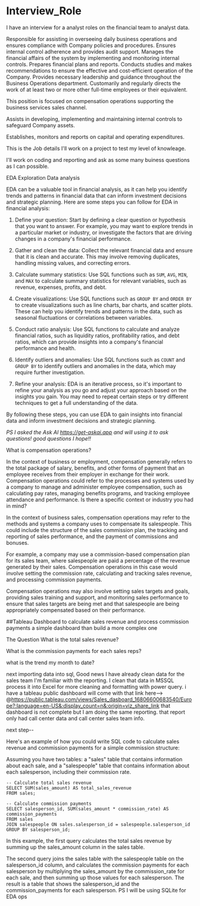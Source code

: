 # Interview_Role
I have an interview for a analyst roles on the financial team to analyst data.

Responsible for assisting in overseeing daily business operations and ensures compliance with Company policies and procedures. Ensures internal control adherence and provides audit support. Manages the financial affairs of the system by implementing and monitoring internal controls. Prepares financial plans and reports. Conducts studies and makes recommendations to ensure the effective and cost-efficient operation of the Company. Provides necessary leadership and guidance throughout the Business Operations department. Customarily and regularly directs the work of at least two or more other full-time employees or their equivalent.

This position is focused on compensation operations supporting the business services sales channel. 

Assists in developing, implementing and maintaining internal controls to safeguard Company assets.

Establishes, monitors and reports on capital and operating expenditures.

This is the Job details I'll work on a project to test my level of knowleage. 

I'll work on coding and reporting and ask as some many buiness questions as I can possible. 

EDA Exploration Data analysis 

EDA can be a valuable tool in financial analysis, as it can help you identify trends and patterns in financial data that can inform investment decisions and strategic planning. Here are some steps you can follow for EDA in financial analysis:

1. Define your question: Start by defining a clear question or hypothesis that you want to answer. For example, you may want to explore trends in a particular market or industry, or investigate the factors that are driving changes in a company's financial performance.

2. Gather and clean the data: Collect the relevant financial data and ensure that it is clean and accurate. This may involve removing duplicates, handling missing values, and correcting errors.

3. Calculate summary statistics: Use SQL functions such as `SUM`, `AVG`, `MIN`, and `MAX` to calculate summary statistics for relevant variables, such as revenue, expenses, profits, and debt.

4. Create visualizations: Use SQL functions such as `GROUP BY` and `ORDER BY` to create visualizations such as line charts, bar charts, and scatter plots. These can help you identify trends and patterns in the data, such as seasonal fluctuations or correlations between variables.

5. Conduct ratio analysis: Use SQL functions to calculate and analyze financial ratios, such as liquidity ratios, profitability ratios, and debt ratios, which can provide insights into a company's financial performance and health.

6. Identify outliers and anomalies: Use SQL functions such as `COUNT` and `GROUP BY` to identify outliers and anomalies in the data, which may require further investigation.

7. Refine your analysis: EDA is an iterative process, so it's important to refine your analysis as you go and adjust your approach based on the insights you gain. You may need to repeat certain steps or try different techniques to get a full understanding of the data.

By following these steps, you can use EDA to gain insights into financial data and inform investment decisions and strategic planning.

*PS I asked the Ask AI https://get-askai.app and will using it to ask questions! good questions I hope!!*

What is compensation operations?

In the context of business or employment, compensation generally refers to the total package of salary, benefits, and other forms of payment that an employee receives from their employer in exchange for their work. Compensation operations could refer to the processes and systems used by a company to manage and administer employee compensation, such as calculating pay rates, managing benefits programs, and tracking employee attendance and performance. Is there a specific context or industry you had in mind?

In the context of business sales, compensation operations may refer to the methods and systems a company uses to compensate its salespeople. This could include the structure of the sales commission plan, the tracking and reporting of sales performance, and the payment of commissions and bonuses.

For example, a company may use a commission-based compensation plan for its sales team, where salespeople are paid a percentage of the revenue generated by their sales. Compensation operations in this case would involve setting the commission rate, calculating and tracking sales revenue, and processing commission payments.

Compensation operations may also involve setting sales targets and goals, providing sales training and support, and monitoring sales performance to ensure that sales targets are being met and that salespeople are being appropriately compensated based on their performance.
 
##Tableau Dashboard to calculate sales revenue and process commission payments a simple dashboard than build a more complex one

The Question What is the total sales revenue?

What is the commission payments for each sales reps?

what is the trend my month to date?

next importing data into sql, Good news I have already clean data for the sales team I'm familiar with the reporting. I clean that data in MSSQL process it into Excel for more cleaning and formatting with power query. i have a tableau public dashboard will come with that link here--> @https://public.tableau.com/views/Sales_dasboard_16806600683540/Europe?:language=en-US&:display_count=n&:origin=viz_share_link
that dashboard is not complete but I am doing the same reporting. that report only had call center data and call center sales team info.

next step--

Here's an example of how you could write SQL code to calculate sales revenue and commission payments for a simple commission structure:

Assuming you have two tables: a "sales" table that contains information about each sale, and a "salespeople" table that contains information about each salesperson, including their commission rate.

```
-- Calculate total sales revenue
SELECT SUM(sales_amount) AS total_sales_revenue
FROM sales;

-- Calculate commission payments
SELECT salesperson_id, SUM(sales_amount * commission_rate) AS commission_payments
FROM sales
JOIN salespeople ON sales.salesperson_id = salespeople.salesperson_id
GROUP BY salesperson_id;
```

In this example, the first query calculates the total sales revenue by summing up the sales_amount column in the sales table.

The second query joins the sales table with the salespeople table on the salesperson_id column, and calculates the commission payments for each salesperson by multiplying the sales_amount by the commission_rate for each sale, and then summing up those values for each salesperson. The result is a table that shows the salesperson_id and the commission_payments for each salesperson.
PS I will be using SQLite for EDA ops